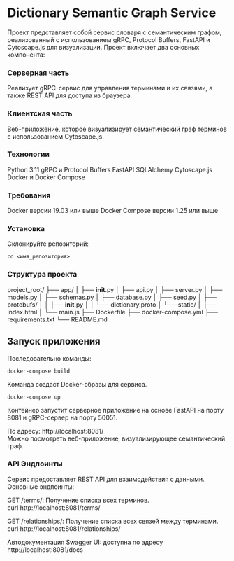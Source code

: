 # Dictionary Semantic Graph Service
Проект представляет собой сервис словаря с семантическим графом, реализованный с использованием gRPC, Protocol Buffers, FastAPI и Cytoscape.js для визуализации. Проект включает два основных компонента:

### Серверная часть
Реализует gRPC-сервис для управления терминами и их связями, а также REST API для доступа из браузера.
### Клиентская часть
Веб-приложение, которое визуализирует семантический граф терминов с использованием Cytoscape.js.

### Технологии
Python 3.11
gRPC и Protocol Buffers
FastAPI
SQLAlchemy
Cytoscape.js
Docker и Docker Compose

### Требования
Docker версии 19.03 или выше
Docker Compose версии 1.25 или выше

### Установка
Склонируйте репозиторий:

```git clone <адрес_вашего_репозитория>
cd <имя_репозитория>
```

### Структура проекта
project_root/
├── app/
│   ├── __init__.py
│   ├── api.py
│   ├── server.py
│   ├── models.py
│   ├── schemas.py
│   ├── database.py
│   ├── seed.py
│   ├── protobufs/
│   │   ├── __init__.py
│   │   └── dictionary.proto
│   └── static/
│       ├── index.html
│       └── main.js
├── Dockerfile
├── docker-compose.yml
├── requirements.txt
└── README.md

## Запуск приложения
Последовательно команды:
```
docker-compose build
```
Команда создаст Docker-образы для сервиса.

```
docker-compose up
```
Контейнер запустит серверное приложение на основе FastAPI на порту 8081 и gRPC-сервер на порту 50051.

По адресу: http://localhost:8081/  
Можно посмотреть веб-приложение, визуализирующее семантический граф.  

### API Эндпоинты
Сервис предоставляет REST API для взаимодействия с данными. Основные эндпоинты:

GET /terms/: Получение списка всех терминов.  
curl http://localhost:8081/terms/  

GET /relationships/: Получение списка всех связей между терминами.  
curl http://localhost:8081/relationships/  

Автодокументация Swagger UI: доступна по адресу http://localhost:8081/docs  
